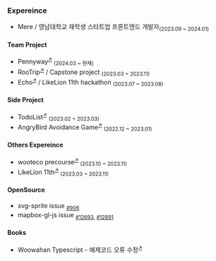 ### Expereince

<ul>
  <li>Mere / 영남대학교 재학생 스타트업 프론트엔드 개발자<sub>(2023.09 ~ 2024.01)</sub></li>
</ul>

#### Team Project

<ul>
  <li>Pennyway<sup><a href="https://github.com/CollaBu/pennyway-client-webview">↗</a></sup> <sub>(2024.03 ~ 현재)</sub></li>
  <li>RooTrip<sup><a href="https://github.com/BangDori/RooTrip-Front">↗</a></sup> / Capstone project <sub>(2023.03 ~ 2023.11)</sub></li>
  <li>Echo<sup><a href="https://github.com/BangDori/Echo-FE">↗</a></sup> / LikeLion 11th hackathon <sub>(2023.07 ~ 2023.08)</sub></li>  
</ul>

#### Side Project

<ul>
  <li>TodoList<sup><a href="https://github.com/BangDori/TodoList">↗</a></sup> <sub>(2023.02 ~ 2023.03)</sub></li>
  <li>AngryBird Avoidance Game<sup><a href="https://github.com/BangDori/AngryBird-Avoidance-Game">↗</a></sup> <sub>(2022.12 ~ 2023.01)</sub></li>
</ul>

#### Others Expereince

<ul>
  <li>wooteco precourse<sup><a href="https://github.com/BangDori/woowa-precourse">↗</a></sup> <sub>(2023.10 ~ 2023.11)</sub></li>
  <li>LikeLion 11th<sup><a href="https://github.com/BangDori/LIKELION-11th">↗</a></sup> <sub>(2023.03 ~ 2023.11)</sub></li>
</ul>

#### OpenSource

<ul>
  <li>svg-sprite issue <sub><a href="https://github.com/svg-sprite/svg-sprite/issues/906">#906</a></sub></li>
  <li>mapbox-gl-js issue <sub><a href="https://github.com/mapbox/mapbox-gl-js/issues/12693">#12693</a>, <a href="https://github.com/mapbox/mapbox-gl-js/issues/12891">#12891</a></sub> </li>
</ul>

#### Books

<ul>
  <li>Woowahan Typescript - 예제코드 오류 수정<sup><a href="https://github.com/woowa-typescript/woowahan-typescript-with-react-example-code/pull/17">↗</a></sup></li>  
</ul>
